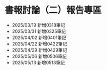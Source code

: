 # 書報討論（二）報告專區
* 2025/03/19 新增0318筆記
* 2025/03/31 新增0325筆記
* 2025/04/02 新增0401筆記
* 2025/04/22 新增0422筆記
* 2025/04/29 新增0429筆記
* 2025/05/06 新增0506筆記
* 2025/05/13 新增0513筆記